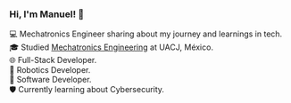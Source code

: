 ### Hi, I'm Manuel! 👋

💻 Mechatronics Engineer sharing about my journey and learnings in tech.<br/>
🎓 Studied [Mechatronics Engineering](https://www.uacj.mx/oferta/programas.html?programa=44400&94) at UACJ, México.<br/>
🌐 Full-Stack Developer.<br/>
🤖 Robotics Developer.<br/>
💾 Software Developer.<br/>
🛡️ Currently learning about Cybersecurity.<br/>
